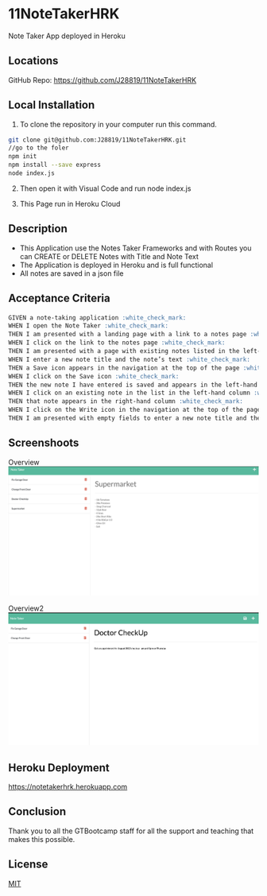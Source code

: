 # 11NoteTakerHRK
Note Taker App deployed in Heroku


## Locations 

GitHub Repo: https://github.com/J28819/11NoteTakerHRK


## Local Installation

1. To clone the repository in your computer run this command.

```bash
git clone git@github.com:J28819/11NoteTakerHRK.git
//go to the foler
npm init
npm install --save express
node index.js

```

2. Then open it with Visual Code and run node index.js

3. This Page run in Heroku Cloud


## Description

- This Application use the Notes Taker Frameworks and with Routes you can CREATE or DELETE Notes with Title and Note Text
- The Application is deployed in Heroku and is full functional
- All notes are saved in a json file 


## Acceptance Criteria

```md
GIVEN a note-taking application :white_check_mark:
WHEN I open the Note Taker :white_check_mark:
THEN I am presented with a landing page with a link to a notes page :white_check_mark:
WHEN I click on the link to the notes page :white_check_mark:
THEN I am presented with a page with existing notes listed in the left-hand column, plus empty fields to enter a new note title and the note’s text in the right-hand column :white_check_mark:
WHEN I enter a new note title and the note’s text :white_check_mark:
THEN a Save icon appears in the navigation at the top of the page :white_check_mark:
WHEN I click on the Save icon :white_check_mark:
THEN the new note I have entered is saved and appears in the left-hand column with the other existing notes :white_check_mark:
WHEN I click on an existing note in the list in the left-hand column :white_check_mark:
THEN that note appears in the right-hand column :white_check_mark:
WHEN I click on the Write icon in the navigation at the top of the page :white_check_mark:
THEN I am presented with empty fields to enter a new note title and the note’s text in the right-hand column :white_check_mark:
```


## Screenshoots
Overview
![My animated logo](./public/assets/img/overview.png)

Overview2
![My animated logo](./public/assets/img/overview2.png)

## Heroku Deployment

https://notetakerhrk.herokuapp.com





## Conclusion 

 Thank you to all the GTBootcamp staff for all the support and teaching that makes this possible.


## License
[MIT](https://choosealicense.com/licenses/mit/)


